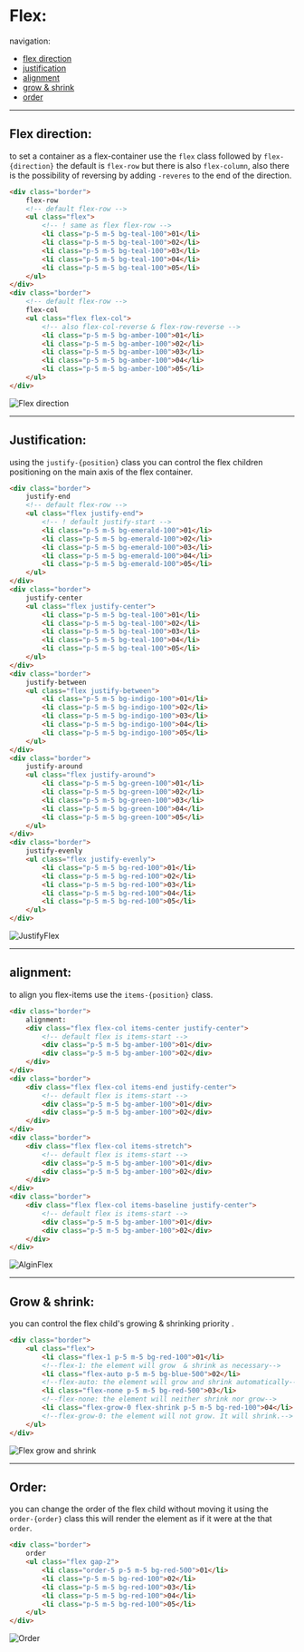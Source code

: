 <!-- @format -->

# Flex:

navigation:

- [flex direction](#flex-direction)
- [justification](#justification)
- [alignment](#alignment)
- [grow & shrink](#grow--shrink)
- [order](#order)

---

## Flex direction:

to set a container as a flex-container use the `flex` class followed by `flex-{direction}` the default is `flex-row` but there is also `flex-column`, also there is the possibility of reversing by adding `-reveres` to the end of the direction.

```html
<div class="border">
	flex-row
	<!-- default flex-row -->
	<ul class="flex">
		<!-- ! same as flex flex-row -->
		<li class="p-5 m-5 bg-teal-100">01</li>
		<li class="p-5 m-5 bg-teal-100">02</li>
		<li class="p-5 m-5 bg-teal-100">03</li>
		<li class="p-5 m-5 bg-teal-100">04</li>
		<li class="p-5 m-5 bg-teal-100">05</li>
	</ul>
</div>
<div class="border">
	<!-- default flex-row -->
	flex-col
	<ul class="flex flex-col">
		<!-- also flex-col-reverse & flex-row-reverse -->
		<li class="p-5 m-5 bg-amber-100">01</li>
		<li class="p-5 m-5 bg-amber-100">02</li>
		<li class="p-5 m-5 bg-amber-100">03</li>
		<li class="p-5 m-5 bg-amber-100">04</li>
		<li class="p-5 m-5 bg-amber-100">05</li>
	</ul>
</div>
```

![Flex direction](Images/FlexDirection.png)

---

## Justification:

using the `justify-{position}` class you can control the flex children positioning on the main axis of the flex container.

```html
<div class="border">
	justify-end
	<!-- default flex-row -->
	<ul class="flex justify-end">
		<!-- ! default justify-start -->
		<li class="p-5 m-5 bg-emerald-100">01</li>
		<li class="p-5 m-5 bg-emerald-100">02</li>
		<li class="p-5 m-5 bg-emerald-100">03</li>
		<li class="p-5 m-5 bg-emerald-100">04</li>
		<li class="p-5 m-5 bg-emerald-100">05</li>
	</ul>
</div>
<div class="border">
	justify-center
	<ul class="flex justify-center">
		<li class="p-5 m-5 bg-teal-100">01</li>
		<li class="p-5 m-5 bg-teal-100">02</li>
		<li class="p-5 m-5 bg-teal-100">03</li>
		<li class="p-5 m-5 bg-teal-100">04</li>
		<li class="p-5 m-5 bg-teal-100">05</li>
	</ul>
</div>
<div class="border">
	justify-between
	<ul class="flex justify-between">
		<li class="p-5 m-5 bg-indigo-100">01</li>
		<li class="p-5 m-5 bg-indigo-100">02</li>
		<li class="p-5 m-5 bg-indigo-100">03</li>
		<li class="p-5 m-5 bg-indigo-100">04</li>
		<li class="p-5 m-5 bg-indigo-100">05</li>
	</ul>
</div>
<div class="border">
	justify-around
	<ul class="flex justify-around">
		<li class="p-5 m-5 bg-green-100">01</li>
		<li class="p-5 m-5 bg-green-100">02</li>
		<li class="p-5 m-5 bg-green-100">03</li>
		<li class="p-5 m-5 bg-green-100">04</li>
		<li class="p-5 m-5 bg-green-100">05</li>
	</ul>
</div>
<div class="border">
	justify-evenly
	<ul class="flex justify-evenly">
		<li class="p-5 m-5 bg-red-100">01</li>
		<li class="p-5 m-5 bg-red-100">02</li>
		<li class="p-5 m-5 bg-red-100">03</li>
		<li class="p-5 m-5 bg-red-100">04</li>
		<li class="p-5 m-5 bg-red-100">05</li>
	</ul>
</div>
```

![JustifyFlex](Images/JustifyFlex.png)

---

## alignment:

to align you flex-items use the `items-{position}` class.

```html
<div class="border">
	alignment:
	<div class="flex flex-col items-center justify-center">
		<!-- default flex is items-start -->
		<div class="p-5 m-5 bg-amber-100">01</div>
		<div class="p-5 m-5 bg-amber-100">02</div>
	</div>
</div>
<div class="border">
	<div class="flex flex-col items-end justify-center">
		<!-- default flex is items-start -->
		<div class="p-5 m-5 bg-amber-100">01</div>
		<div class="p-5 m-5 bg-amber-100">02</div>
	</div>
</div>
<div class="border">
	<div class="flex flex-col items-stretch">
		<!-- default flex is items-start -->
		<div class="p-5 m-5 bg-amber-100">01</div>
		<div class="p-5 m-5 bg-amber-100">02</div>
	</div>
</div>
<div class="border">
	<div class="flex flex-col items-baseline justify-center">
		<!-- default flex is items-start -->
		<div class="p-5 m-5 bg-amber-100">01</div>
		<div class="p-5 m-5 bg-amber-100">02</div>
	</div>
</div>
```

![AlginFlex](Images/AlignFlex.png)

---

## Grow & shrink:

you can control the flex child's growing & shrinking priority .

```html
<div class="border">
	<ul class="flex">
		<li class="flex-1 p-5 m-5 bg-red-100">01</li>
		<!--flex-1: the element will grow  & shrink as necessary-->
		<li class="flex-auto p-5 m-5 bg-blue-500">02</li>
		<!--flex-auto: the element will grow and shrink automatically-->
		<li class="flex-none p-5 m-5 bg-red-500">03</li>
		<!--flex-none: the element will neither shrink nor grow-->
		<li class="flex-grow-0 flex-shrink p-5 m-5 bg-red-100">04</li>
		<!--flex-grow-0: the element will not grow. It will shrink.-->
	</ul>
</div>
```

![Flex grow and shrink](Images/FlexGS.png)

---

## Order:

you can change the order of the flex child without moving it using the `order-{order}` class this will render the element as if it were at the that `order`.

```html
<div class="border">
	order
	<ul class="flex gap-2">
		<li class="order-5 p-5 m-5 bg-red-500">01</li>
		<li class="p-5 m-5 bg-red-100">02</li>
		<li class="p-5 m-5 bg-red-100">03</li>
		<li class="p-5 m-5 bg-red-100">04</li>
		<li class="p-5 m-5 bg-red-100">05</li>
	</ul>
</div>
```

![Order](Images/FlexOrder.png)
